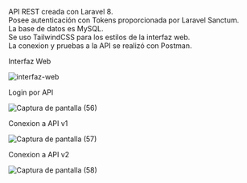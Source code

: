 <p>API REST creada con Laravel 8. <br>
Posee autenticación con Tokens proporcionada por Laravel Sanctum.<br>
La base de datos es MySQL. <br>
Se uso TailwindCSS para los estilos de la interfaz web.<br>
La conexion y pruebas a la API se realizó con Postman.<br>
</p>

Interfaz Web

![interfaz-web](https://user-images.githubusercontent.com/76606183/132315770-d4acd1b3-6227-4848-a3a8-d8365e77926c.png)

Login por API

![Captura de pantalla (56)](https://user-images.githubusercontent.com/76606183/132314950-00de15e3-4cac-4384-850f-df1bb6760e7f.png)

Conexion a API v1

![Captura de pantalla (57)](https://user-images.githubusercontent.com/76606183/132315020-91df6f3b-f52f-4230-a1c1-213fd945e0c1.png)

Conexion a API v2

![Captura de pantalla (58)](https://user-images.githubusercontent.com/76606183/132315129-77b6f262-9b72-4731-bd24-102a4cbdb3e3.png)
